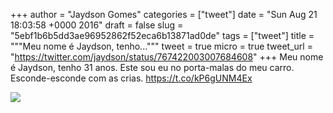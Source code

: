 
+++
author = "Jaydson Gomes"
categories = ["tweet"]
date = "Sun Aug 21 18:03:58 +0000 2016"
draft = false
slug = "5ebf1b6b5dd3ae96952862f52eca6b13871ad0de"
tags = ["tweet"]
title = """Meu nome é Jaydson, tenho..."""
tweet = true
micro = true
tweet_url = "https://twitter.com/jaydson/status/767422003007684608"
+++
Meu nome é Jaydson, tenho 31 anos. Este sou eu no porta-malas do meu carro. Esconde-esconde com as crias. https://t.co/kP6gUNM4Ex

![](/images/tweet-media/767422003007684608-CqZuNecWEAAN69z.jpg)